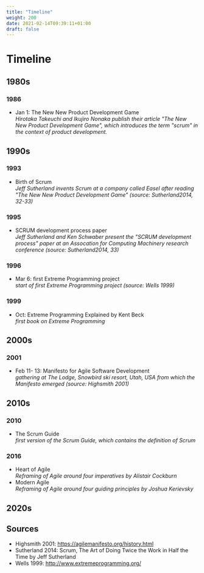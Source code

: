 ```yaml
---
title: "Timeline"
weight: 200
date: 2021-02-14T09:39:11+01:00
draft: false
---
```


# Timeline


## 1980s

### 1986

- Jan 1: The New New Product Development Game  
*Hirotaka Takeuchi and Ikujiro Nonaka publish their article "The New New Product Development Game", which introduces the term "scrum" in the context of product development.*


## 1990s

### 1993
- Birth of Scrum  
*Jeff Sutherland invents Scrum at a company called Easel after reading "The New New Product Development Game" (source: Sutherland2014, 32-33)*

### 1995
- SCRUM development process paper  
*Jeff Sutherland and Ken Schwaber present the "SCRUM development process" paper at an Assocation for Computing Machinery research conference (source: Sutherland2014, 33)*

### 1996
- Mar 6: first Extreme Programming project  
*start of first Extreme Programming project (source: Wells 1999)*

### 1999
- Oct: Extreme Programming Explained by Kent Beck  
*first book on Extreme Programming*


## 2000s

### 2001
- Feb 11- 13: Manifesto for Agile Software Development   
*gathering at The Lodge, Snowbird ski resort, Utah, USA from which the Manifesto emerged (source: Highsmith 2001)*


## 2010s

### 2010
- The Scrum Guide  
*first version of the Scrum Guide, which contains the definition of Scrum*

### 2016
- Heart of Agile  
*Reframing of Agile around four imperatives by Alistair Cockburn*
- Modern Agile  
*Reframing of Agile around four guiding principles by Joshua Kerievsky*


## 2020s



## Sources
- Highsmith 2001: https://agilemanifesto.org/history.html
- Sutherland 2014: Scrum, The Art of Doing Twice the Work in Half the Time by Jeff Sutherland
- Wells 1999: http://www.extremeprogramming.org/
